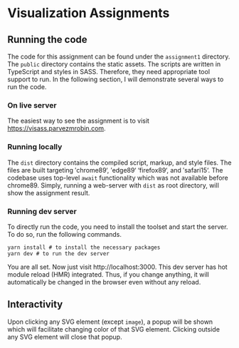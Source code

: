 # Visualization Assignments

## Running the code
The code for this assignment can be found under the
`assignment1` directory.
The `public` directory contains the static assets.
The scripts are written in TypeScript and styles in SASS.
Therefore, they need appropriate tool support to run.
In the following section, I will demonstrate several ways
to run the code.

### On live server
The easiest way to see the assignment is to visit
https://visass.parvezmrobin.com.

### Running locally

The `dist` directory contains the compiled script, markup,
and style files.
The files are built targeting ′chrome89‘, ′edge89‘ ‘firefox89‘, 
and ′safari15‘.
The codebase uses top-level `await` functionality which was
not available before chrome89.
Simply, running a web-server with `dist` as root directory,
will show the assignment result.

### Running dev server

To directly run the code, you need to install the toolset and
start the server.
To do so, run the following commands.

```shell
yarn install # to install the necessary packages
yarn dev # to run the dev server
```
You are all set. Now just visit http://localhost:3000.
This dev server has hot module reload (HMR) integrated.
Thus, if you change anything, it will automatically be
changed in the browser even without any reload.

## Interactivity

Upon clicking any SVG element (except `image`), a popup
will be shown which will facilitate changing color of that
SVG element.
Clicking outside any SVG element will close that popup.
